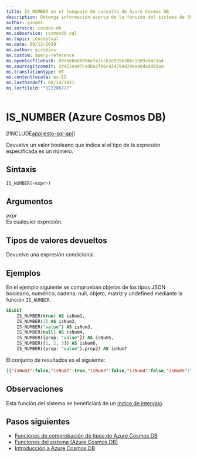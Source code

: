 ```yaml
---
title: IS_NUMBER en el lenguaje de consulta de Azure Cosmos DB
description: Obtenga información acerca de la función del sistema de SQL IS_NUMBER en Azure Cosmos DB.
author: ginamr
ms.service: cosmos-db
ms.subservice: cosmosdb-sql
ms.topic: conceptual
ms.date: 09/13/2019
ms.author: girobins
ms.custom: query-reference
ms.openlocfilehash: 69a660ed0d56ef47ecb2e925b386c1509c04c5a4
ms.sourcegitcommit: 2d412ea97cad0a2f66c434794429ea80da9d65aa
ms.translationtype: HT
ms.contentlocale: es-ES
ms.lasthandoff: 08/14/2021
ms.locfileid: "122206727"
---
```

# <a name="is_number-azure-cosmos-db"></a>IS_NUMBER (Azure Cosmos DB)
[!INCLUDE[appliesto-sql-api](../includes/appliesto-sql-api.md)]

 Devuelve un valor booleano que indica si el tipo de la expresión especificada es un número.  
  
## <a name="syntax"></a>Sintaxis
  
```sql
IS_NUMBER(<expr>)  
```  
  
## <a name="arguments"></a>Argumentos
  
*expr*  
   Es cualquier expresión.  
  
## <a name="return-types"></a>Tipos de valores devueltos
  
  Devuelve una expresión condicional.  
  
## <a name="examples"></a>Ejemplos
  
  En el ejemplo siguiente se comprueban objetos de los tipos JSON booleano, numérico, cadena, null, objeto, matriz y undefined mediante la función `IS_NUMBER`.  
  
```sql
SELECT   
    IS_NUMBER(true) AS isNum1,   
    IS_NUMBER(1) AS isNum2,  
    IS_NUMBER("value") AS isNum3,   
    IS_NUMBER(null) AS isNum4,  
    IS_NUMBER({prop: "value"}) AS isNum5,   
    IS_NUMBER([1, 2, 3]) AS isNum6,  
    IS_NUMBER({prop: "value"}.prop2) AS isNum7  
```  
  
 El conjunto de resultados es el siguiente:  
  
```json
[{"isNum1":false,"isNum2":true,"isNum3":false,"isNum4":false,"isNum5":false,"isNum6":false,"isNum7":false}]  
```  

## <a name="remarks"></a>Observaciones

Esta función del sistema se beneficiará de un [índice de intervalo](../index-policy.md#includeexclude-strategy).

## <a name="next-steps"></a>Pasos siguientes

- [Funciones de comprobación de tipos de Azure Cosmos DB](sql-query-type-checking-functions.md)
- [Funciones del sistema (Azure Cosmos DB)](sql-query-system-functions.md)
- [Introducción a Azure Cosmos DB](../introduction.md)
